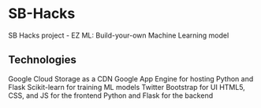 # SB-Hacks
SB Hacks project - EZ ML: Build-your-own Machine Learning model

## Technologies
Google Cloud Storage as a CDN
Google App Engine for hosting Python and Flask
Scikit-learn for training ML models
Twitter Bootstrap for UI
HTML5, CSS, and JS for the frontend
Python and Flask for the backend
